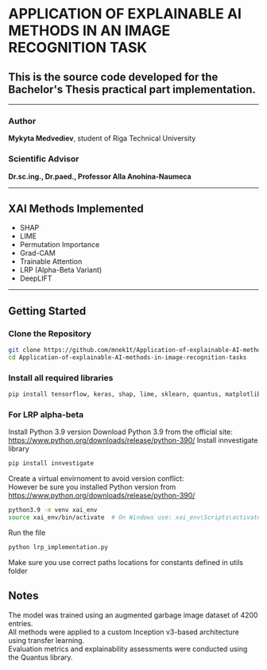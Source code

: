 # APPLICATION OF EXPLAINABLE AI METHODS IN AN IMAGE RECOGNITION TASK

## This is the source code developed for the Bachelor's Thesis practical part implementation.

---

### Author  
**Mykyta Medvediev**, student of Riga Technical University

### Scientific Advisor  
**Dr.sc.ing., Dr.paed., Professor Alla Anohina-Naumeca**

---

## XAI Methods Implemented

- SHAP  
- LIME  
- Permutation Importance  
- Grad-CAM  
- Trainable Attention  
- LRP (Alpha-Beta Variant)  
- DeepLIFT  

---

## Getting Started

### Clone the Repository

```bash
git clone https://github.com/mnek1t/Application-of-explainable-AI-methods-in-image-recognition-tasks
cd Application-of-explainable-AI-methods-in-image-recognition-tasks
```

### Install all required libraries
```bash
pip install tensorflow, keras, shap, lime, sklearn, quantus, matplotlib, cv2, numpy
```

### For LRP alpha-beta
Install Python 3.9 version
Download Python 3.9 from the official site:<br/>
https://www.python.org/downloads/release/python-390/
Install innvestigate library 
```bash
pip install innvestigate
```

Create a virtual envirnoment to avoid version conflict:<br/>
However be sure you installed Python version from https://www.python.org/downloads/release/python-390/
```bash
python3.9 -m venv xai_env
source xai_env/bin/activate  # On Windows use: xai_env\Scripts\activate
```

Run the file
```bash
python lrp_implementation.py
```

Make sure you use correct paths locations for constants defined in utils folder

## Notes
The model was trained using an augmented garbage image dataset of 4200 entries.<br/>
All methods were applied to a custom Inception v3-based architecture using transfer learning.<br/>
Evaluation metrics and explainability assessments were conducted using the Quantus library.<br/>
